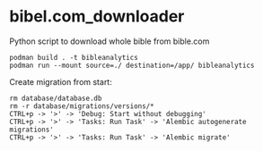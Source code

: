 # bibel.com_downloader
Python script to download whole bible from bible.com

```
podman build . -t bibleanalytics
podman run --mount source=./ destination=/app/ bibleanalytics
```


Create migration from start:
```
rm database/database.db
rm -r database/migrations/versions/*
CTRL+p -> '>' -> 'Debug: Start without debugging'
CTRL+p -> '>' -> 'Tasks: Run Task' -> 'Alembic autogenerate migrations'
CTRL+p -> '>' -> 'Tasks: Run Task' -> 'Alembic migrate'
```